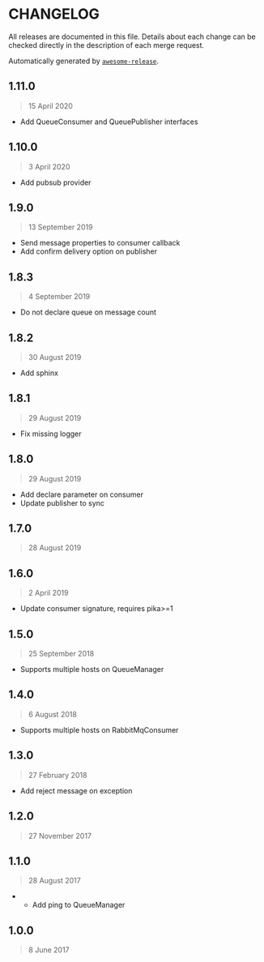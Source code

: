 CHANGELOG
=========

All releases are documented in this file.
Details about each change can be checked directly in the description of each merge request.

Automatically generated by [`awesome-release`](https://github.com/rbsdev/awesome-release).

## 1.11.0

> 15 April 2020

- Add QueueConsumer and QueuePublisher interfaces 

## 1.10.0

> 3 April 2020

- Add pubsub provider 

## 1.9.0

> 13 September 2019

- Send message properties to consumer callback 
- Add confirm delivery option on publisher 

## 1.8.3

> 4 September 2019

- Do not declare queue on message count 

## 1.8.2

> 30 August 2019

- Add sphinx 

## 1.8.1

> 29 August 2019

- Fix missing logger 

## 1.8.0

> 29 August 2019

- Add declare parameter on consumer 
- Update publisher to sync 

## 1.7.0

> 28 August 2019

## 1.6.0

> 2 April 2019

- Update consumer signature, requires pika>=1 

## 1.5.0

> 25 September 2018

- Supports multiple hosts on QueueManager 

## 1.4.0

> 6 August 2018

- Supports multiple hosts on RabbitMqConsumer 

## 1.3.0

> 27 February 2018

- Add reject message on exception 

## 1.2.0

> 27 November 2017

## 1.1.0

> 28 August 2017

- * Add ping to QueueManager 

## 1.0.0

> 8 June 2017
